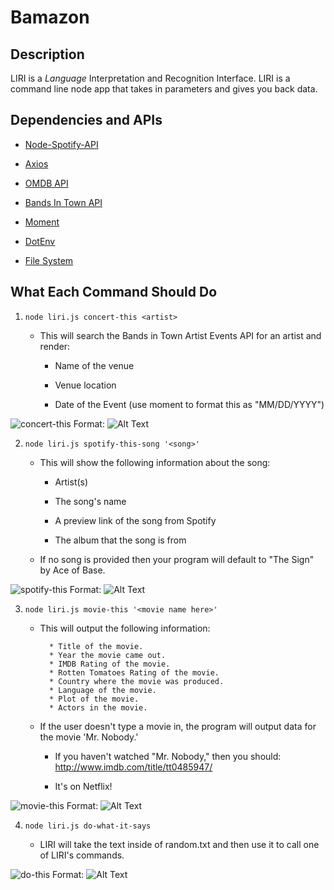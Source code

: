 # Bamazon

## Description
LIRI is a _Language_ Interpretation and Recognition Interface. LIRI is a command line node app that takes in parameters and gives you back data.

## Dependencies and APIs

  * [Node-Spotify-API](https://www.npmjs.com/package/node-spotify-api)

  * [Axios](https://www.npmjs.com/package/axios)

  * [OMDB API](http://www.omdbapi.com)

  * [Bands In Town API](http://www.artists.bandsintown.com/bandsintown-api)

  * [Moment](https://www.npmjs.com/package/moment)

  * [DotEnv](https://www.npmjs.com/package/dotenv)

  * [File System](https://nodejs.org/api/fs.html)

## What Each Command Should Do

1. `node liri.js concert-this <artist>`

   * This will search the Bands in Town Artist Events API for an artist and render:

     * Name of the venue

     * Venue location

     * Date of the Event (use moment to format this as "MM/DD/YYYY")

![concert-this](assets/images/concert-this.png)
Format: ![Alt Text](url)

2. `node liri.js spotify-this-song '<song>'`

   * This will show the following information about the song:

     * Artist(s)

     * The song's name

     * A preview link of the song from Spotify

     * The album that the song is from

   * If no song is provided then your program will default to "The Sign" by Ace of Base.

![spotify-this](assets/images/spotify-this.png)
Format: ![Alt Text](url)

3. `node liri.js movie-this '<movie name here>'`

   * This will output the following information:

     ```
       * Title of the movie.
       * Year the movie came out.
       * IMDB Rating of the movie.
       * Rotten Tomatoes Rating of the movie.
       * Country where the movie was produced.
       * Language of the movie.
       * Plot of the movie.
       * Actors in the movie.
     ```

   * If the user doesn't type a movie in, the program will output data for the movie 'Mr. Nobody.'

     * If you haven't watched "Mr. Nobody," then you should: <http://www.imdb.com/title/tt0485947/>

     * It's on Netflix!

![movie-this](assets/images/movie-this.png)
Format: ![Alt Text](url)

4. `node liri.js do-what-it-says`

   * LIRI will take the text inside of random.txt and then use it to call one of LIRI's commands.

![do-this](assets/images/do-this.png)
Format: ![Alt Text](url)
